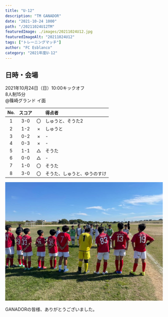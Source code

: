 ```yaml
---
title: "U-12"
description: "TM GANADOR"
date: "2021-10-24 1000"
path: "/20211024U12TM"
featuredImage: ./images/20211024U12.jpg
featuredImageAlt: "20211024U12"
tags: ["トレーニングマッチ"]
author: "FC Esblanco"
category: "2021年度U-12"
---
```


## 日時・会場

2021年10月24日（日）10:00キックオフ<br>
8人制15分<br>
@篠崎グランド  イ面

| No.| スコア |   | 得点者  |
|:--:|:------:|:-:|:--------|
| 1  | 3-0 | 〇 |しゅうと、そうた2|
| 2  | 1-2 | × |しゅうと|
| 3  | 0-2 | × |-|
| 4  | 0-3 | × |-|
| 5  | 1-1 | △ |そうた|
| 6  | 0-0 | △ |-|
| 7  | 1-0 | 〇 |そうた|
| 8  | 3-0 | 〇 |そうた、しゅうと、ゆうのすけ|

![20211024U12](./images/20211024U12B.jpg "U12TM")

GANADORの皆様、ありがとうございました。